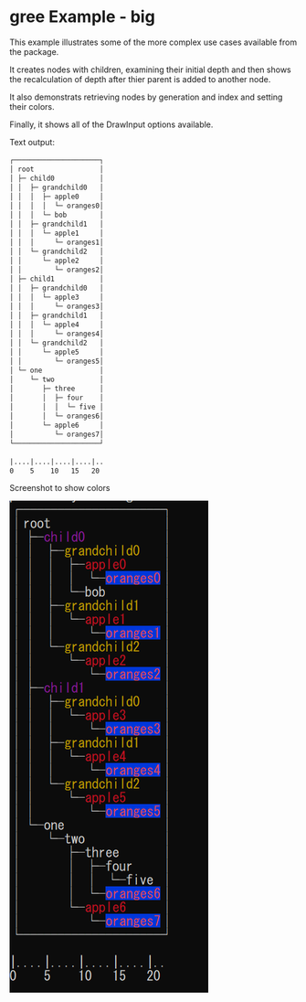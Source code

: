 # gree Example - big
This example illustrates some of the more complex use cases available from the package. 

It creates nodes with children, examining their initial depth and then shows the recalculation of depth after thier parent is added to another node. 

It also demonstrats retrieving nodes by generation and index and setting their colors.

Finally, it shows all of the DrawInput options available. 

Text output:
```
┌─────────────────────┐
│ root                │
│ ├─ child0           │
│ │  ├─ grandchild0   │
│ │  │  ├─ apple0     │
│ │  │  │  └─ oranges0│
│ │  │  └─ bob        │
│ │  ├─ grandchild1   │
│ │  │  └─ apple1     │
│ │  │     └─ oranges1│
│ │  └─ grandchild2   │
│ │     └─ apple2     │
│ │        └─ oranges2│
│ ├─ child1           │
│ │  ├─ grandchild0   │
│ │  │  └─ apple3     │
│ │  │     └─ oranges3│
│ │  ├─ grandchild1   │
│ │  │  └─ apple4     │
│ │  │     └─ oranges4│
│ │  └─ grandchild2   │
│ │     └─ apple5     │
│ │        └─ oranges5│
│ └─ one              │
│    └─ two           │
│       ├─ three      │
│       │  ├─ four    │
│       │  │  └─ five │
│       │  └─ oranges6│
│       └─ apple6     │
│          └─ oranges7│
└─────────────────────┘

|....|....|....|....|..
0    5    10   15   20
```

Screenshot to show colors

![](./img/big.png)